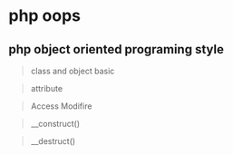 # php oops

## php object oriented programing style

> class and object basic

> attribute

> Access Modifire 

> __construct()

> __destruct()
